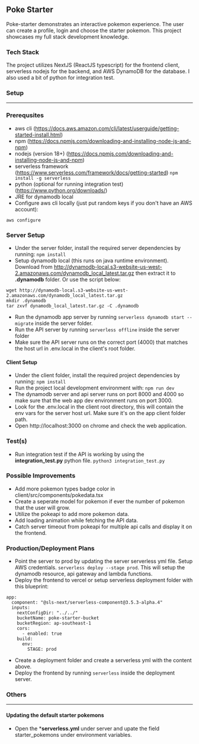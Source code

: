 ## Poke Starter

Poke-starter demonstrates an interactive pokemon experience. The user can create a profile, login and choose the starter pokemon. This project showcases my full stack development knowledge.

### Tech Stack
The project utilizes NextJS (ReactJS typescript) for the frontend client, serverless nodejs for the backend, and AWS DynamoDB for the database. I also used a bit of python for integration test.

### Setup
___
### Prerequsites
* aws cli (https://docs.aws.amazon.com/cli/latest/userguide/getting-started-install.html)
* npm (https://docs.npmjs.com/downloading-and-installing-node-js-and-npm)
* nodejs (version 18+) (https://docs.npmjs.com/downloading-and-installing-node-js-and-npm)
* serverless framework (https://www.serverless.com/framework/docs/getting-started)
```npm install -g serverless```
* python (optional for running integration test) (https://www.python.org/downloads/)
* JRE for dynamodb local
* Configure aws cli locally (just put random keys if you don't have an AWS account):
```
aws configure
```

### Server Setup
* Under the server folder, install the required server dependencies by running:
```npm install```
* Setup dynamodb local (this runs on java runtime environment). Download from http://dynamodb-local.s3-website-us-west-2.amazonaws.com/dynamodb_local_latest.tar.gz then extract it to **.dynamodb** folder. Or use the script below:
```
wget http://dynamodb-local.s3-website-us-west-2.amazonaws.com/dynamodb_local_latest.tar.gz
mkdir .dynamodb
tar zxvf dynamodb_local_latest.tar.gz -C .dynamodb
```
* Run the dynamodb app server by running ```serverless dynamodb start --migrate``` inside the server folder.
* Run the API server by running ```serverless offline``` inside the server folder
* Make sure the API server runs on the correct port (4000) that matches the host url in .env.local in the client's root folder.


#### Client Setup
* Under the client folder, install the required project dependencies by running:
``` npm install ``` 
* Run the project local development environment with:
``` npm run dev ```
* The dynamodb server and api server runs on port 8000 and 4000 so make sure that the web app dev environment runs on port 3000.
* Look for the .env.local in the client root directory, this will contain the env vars for the server host url. Make sure it's on the app client folder path.
* Open http://localhost:3000 on chrome and check the web application.

### Test(s)
* Run integration test if the API is working by using the **integration_test.py** python file.
```python3 integration_test.py```


### Possible Improvements
* Add more pokemon types badge color in client/src/components/pokedata.tsx
* Create a seperate model for pokemon if ever the number of pokemon that the user will grow.
* Utilize the pokeapi to add more pokemon data.
* Add loading animation while fetching the API data.
* Catch server timeout from pokeapi for multiple api calls and display it on the frontend.


### Production/Deployment Plans
* Point the server to prod by updating the server serverless yml file. Setup AWS credentials. ```serverless deploy --stage prod```. This will setup the dynamodb resource, api gateway and lambda functions.
* Deploy the frontend to vercel or setup serverless deployment folder with this blueprint:
```
app:
  component: "@sls-next/serverless-component@3.5.3-alpha.4"
  inputs:
    nextConfigDir: "../../"
    bucketName: poke-starter-bucket
    bucketRegion: ap-southeast-1
    cors:
      - enabled: true
    build:
      env:
        STAGE: prod
```
* Create a deployment folder and create a serverless yml with the content above.
* Deploy the frontend by running ```serverless``` inside the deployment server.

### Others
___
#### Updating the default starter pokemons
* Open the ***serverless.yml** under server and upate the field starter_pokemons under environment variables.




